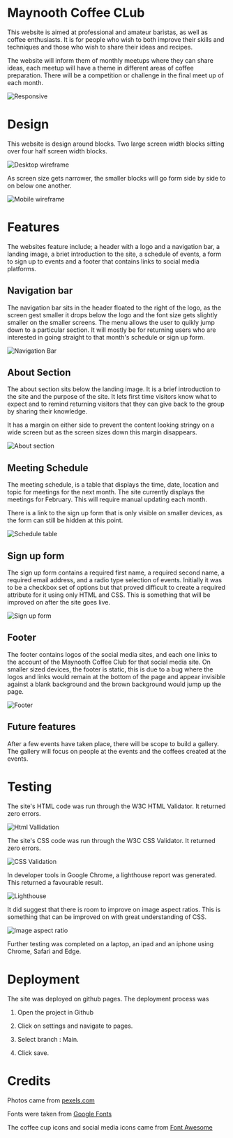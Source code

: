 # Maynooth Coffee CLub

This website is aimed at professional and amateur baristas, as well as coffee enthusiasts. It is for people who wish to both improve their skills and techniques and those who wish to share their ideas and recipes. 

The website will inform them of monthly meetups where they can share ideas, each meetup will have a theme in different areas of coffee preparation. There will be a competition or challenge in the final meet up of each month. 

![Responsive](assets/docs/responsive.png)

# Design

This website is design around blocks. Two large screen width blocks sitting over four half screen width blocks.

![Desktop wireframe](assets/docs/desktop-wireframe.png)

As screen size gets narrower, the smaller blocks will go form side by side to on below one another.

![Mobile wireframe](assets/docs/mobile-wireframe.png)

# Features

The websites feature include; a header with a logo and a navigation bar, a landing image, a briet introduction to the site, a schedule of events, a form to sign up to events and a footer that contains links to social media platforms.

## Navigation bar

The navigation bar sits in the header floated to the right of the logo, as the screen gest smaller it drops below the logo and the font size gets slightly smaller on the smaller screens. The menu allows the user to quikly jump down to a particular section. It will mostly be for returning users who are interested in going straight to that month's schedule or sign up form.

![Navigation Bar](assets/docs/navbar.png)

## About Section

The about section sits below the landing image. It is a brief introduction to the site and the purpose of the site. It lets first time visitors know what to expect and to remind returning visitors that they can give back to the group by sharing their knowledge. 

It has a margin on either side to prevent the content looking stringy on a wide screen but as the screen sizes down this margin disappears.

![About section](assets/docs/about.png)

## Meeting Schedule

The meeting schedule, is a table that displays the time, date, location and topic for meetings for the next month. The site currently displays the meetings for February. This will require manual updating each month. 

There is a link to the sign up form that is only visible on smaller devices, as the form can still be hidden at this point.

![Schedule table](assets/docs/schedule-table.png)

## Sign up form

The sign up form contains a required first name, a required second name, a required email address, and a radio type selection of events. Initially it was to be a checkbox set of options but that proved difficult to create a required attribute for it using only HTML and CSS. This is something that will be improved on after the site goes live.

![Sign up form](assets/docs/form.png)

## Footer

The footer contains logos of the social media sites, and each one links to the account of the Maynooth Coffee Club for that social media site. On smaller sized devices, the footer is static, this is due to a bug where the logos and links would remain at the bottom of the page and appear invisible against a blank background and the brown background would jump up the page.

![Footer](assets/docs/footer.png)

## Future features

After a few events have taken place, there will be scope to build a gallery. The gallery will focus on people at the events and the coffees created at the events. 

# Testing

The site's HTML code was run through the W3C HTML Validator. It returned zero errors.

![Html Vallidation](assets/docs/html-validator.png)

The site's CSS code was run through the W3C CSS Validator. It returned zero errors.

![CSS Validation](assets/docs/css-validator.png)

In developer tools in Google Chrome, a lighthouse report was generated. This returned a favourable result.

![Lighthouse](assets/docs/lighthouse.png)

It did suggest that there is room to improve on image aspect ratios. This is something that can be improved on with great understanding of CSS.

![Image aspect ratio](assets/docs/image-aspect-ratio.png)

Further testing was completed on a laptop, an ipad and an iphone using Chrome, Safari and Edge. 

# Deployment

The site was deployed on github pages. The deployment process was

1. Open the project in Github

2. Click on settings and navigate to pages.

3. Select branch : Main.

4. Click save.

# Credits

Photos came from [pexels.com](https://www.pexels.com/)

Fonts were taken from [Google Fonts](https://fonts.google.com/)

The coffee cup icons and social media icons came from [Font Awesome](https://fontawesome.com/)